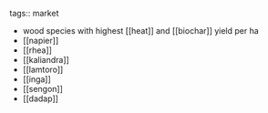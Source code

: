 tags:: market

- wood species with highest [[heat]] and [[biochar]] yield per ha
- [[napier]]
- [[rhea]]
- [[kaliandra]]
- [[lamtoro]]
- [[inga]]
- [[sengon]]
- [[dadap]]